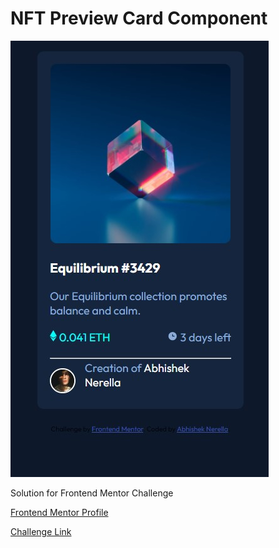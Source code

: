 # NFT Preview Card Component
 
![Preview of website](/Index/images/WebsitePreview.jpg)

Solution for Frontend Mentor Challenge

[Frontend Mentor Profile](https://www.frontendmentor.io/profile/Realmachas)

[Challenge Link](https://www.frontendmentor.io/challenges/nft-preview-card-component-SbdUL_w0U)